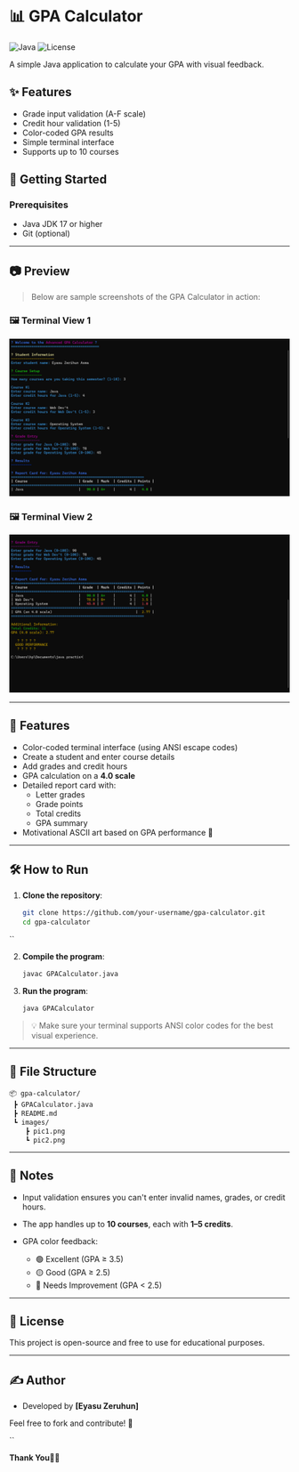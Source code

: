 # 📊 GPA Calculator

![Java](https://img.shields.io/badge/Java-17%2B-blue)
![License](https://img.shields.io/badge/License-MIT-green)

A simple Java application to calculate your GPA with visual feedback.

## ✨ Features
- Grade input validation (A-F scale)
- Credit hour validation (1-5)
- Color-coded GPA results
- Simple terminal interface
- Supports up to 10 courses

## 🚀 Getting Started

### Prerequisites
- Java JDK 17 or higher
- Git (optional)
---

## 📷 Preview

> Below are sample screenshots of the GPA Calculator in action:

### 🖼️ Terminal View 1
![GPA Calculator Preview 1](pic1.png)

### 🖼️ Terminal View 2
![GPA Calculator Preview 2](pic2.png)

---

## 🚀 Features

- Color-coded terminal interface (using ANSI escape codes)
- Create a student and enter course details
- Add grades and credit hours
- GPA calculation on a **4.0 scale**
- Detailed report card with:
  - Letter grades
  - Grade points
  - Total credits
  - GPA summary
- Motivational ASCII art based on GPA performance 🎉

---

## 🛠️ How to Run

1. **Clone the repository**:
   ```bash
   git clone https://github.com/your-username/gpa-calculator.git
   cd gpa-calculator
``

2. **Compile the program**:

   ```bash
   javac GPACalculator.java
   ```

3. **Run the program**:

   ```bash
   java GPACalculator
   ```

> 💡 Make sure your terminal supports ANSI color codes for the best visual experience.

---

## 📁 File Structure

```
📦 gpa-calculator/
 ┣ GPACalculator.java
 ┣ README.md
 ┗ images/
    ┣ pic1.png
    ┗ pic2.png
```

---

## 📌 Notes

* Input validation ensures you can't enter invalid names, grades, or credit hours.
* The app handles up to **10 courses**, each with **1–5 credits**.
* GPA color feedback:

  * 🟢 Excellent (GPA ≥ 3.5)
  * 🟡 Good (GPA ≥ 2.5)
  * 🔴 Needs Improvement (GPA < 2.5)

---

## 📃 License

This project is open-source and free to use for educational purposes.

---

## ✍️ Author

* Developed by **\[Eyasu Zeruhun]**

Feel free to fork and contribute! 🎉

``

**Thank You🙋‍♂️**
